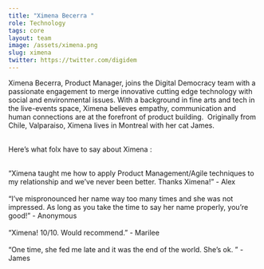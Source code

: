 ```yaml
---
title: "Ximena Becerra "
role: Technology
tags: core
layout: team
image: /assets/ximena.png
slug: ximena
twitter: https://twitter.com/digidem
---
```

Ximena Becerra, Product Manager, joins the Digital Democracy team with a passionate engagement to merge innovative cutting edge technology with social and environmental issues. With a background in fine arts and tech in the live-events space, Ximena believes empathy, communication and human connections are at the forefront of product building.  Originally from Chile, Valparaiso, Ximena lives in Montreal with her cat James.

\
Here’s what folx have to say about Ximena :

\
“Ximena taught me how to apply Product Management/Agile techniques to my relationship and we’ve never been better. Thanks Ximena!” - Alex\
\
“I’ve mispronounced her name way too many times and she was not impressed. As long as you take the time to say her name properly, you’re good!” - Anonymous\
\
“Ximena! 10/10. Would recommend.” - Marilee\
\
“One time, she fed me late and it was the end of the world. She’s ok. ” - James